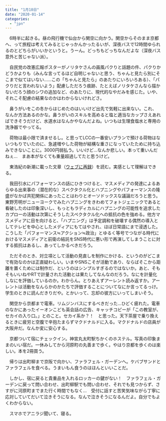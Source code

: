 ```yaml
---
title: "1月10日"
date: "2020-01-14"
categories: 
  - "jpn"
---
```


　6時半に起きる。昼の飛行機で仙台から関空に向かう。関空からそのまま京都へ、って旅程は考えてみるとじゃっかんかったるいが、深夜バスで12時間ゆられるのとどちらがいいかというと。うーん。どっちもどっちなんだよな（深夜バス意外と苦じゃない派）。

　自民党の改憲広報ポスターがノリタケさんの画風パクりと話題の件、パクりかどうかよりも（みんな言ってるほど自明じゃないと思う、ちゃんと見たら別にそこまで似てはいない……この「ちゃんと見たら」のあたりにいろいろある）、「パクりだと言われないよう」配慮しただろう痕跡、たとえばノリタケさんなら描かないだろう顔のシワの追加など、のあたりに、現代的なやだみを感じた。いや、それこそ配慮の結果なのかはわからないけれどさ。

　鼻うがいをこの冬からはじめたのはいいけど出先で気軽に出来ない。これ、なんか方法あるのかな。鼻うがいのスキルを高めると塩と適当なカップさえあればできそうだけど、水道水はなんかやなんだよね。いつもは生理食塩水と専用の洗浄器でやってる。

　荷物は最小限で済ませるし。と思ってLCCの一番安いプランで預ける荷物はないつもりでいたのに、急遽増やした荷物が結構な重さになっていたために持ち込みできないことに。3000円弱払う。いいけど…なんか悲しい。本って重いんだねぇ…　まあ本がなくても重量超過してたと思うけど。

　東浩紀の新潮に載った文章（[ウェブに再録](https://kangaeruhito.jp/article/11923)）を読む。実感として理解はできる。

　我田引水にパフォーマンスの話にひきつけると、マスメディアの発達によるあらゆる出来事の（潜在的な）スペクタクル化とハプニングやパフォーマンスの隆盛がなかば共犯関係にあったことはわりとオーソドックスな議論だろうと思う。東野芳明がニューヨークでみたハプニングをきわめてフォトジェニックであると看破したのは印象深いし、もっともラディカルにハプニングの可能性を追求したカプローの活動は次第にそうしたスペクタクル化への抵抗の色を強める。他方マスメディアに目を向けると、「ハプニング」は予定調和を破壊する偶然の導入としてテレビを中心としたメディアにもてはやされ、ほぼ日常語にまで浸透した。こうした「パフォーマンス≒アクション≒政治」とゆるく等号でつながる時代におけるマスメディアと前衛の結託をSNS時代に悪い形で再演してしまうことに対する抵抗はあるし、あってしかるべきだろう。

　ただそのとき、対立項として活動の見直しを制作にかける、というのがどこまで有効なのかは正直疑わしい。いまやSNSこそが活動であり、ならばそこから距離を置くためには制作だ、というのはシンプルすぎるのではないか。あと、そもそもいいねやRTで計量された活動とは果たしてなんなのだろう。なにを計量化しなにを評価しているのか。わからん。とりあえずアーレント読み返すか。アーレントは活動をなんらかのかたちで評価することについてなにか言ってるっけ。学生のときに読んだきりだや。とかいって、忘却の彼方にいってしまいそう。

　関空から京都まで電車。リムジンバスにするべきだった…ひどく疲れた。電車のなかにあったイーオンこども英会話の広告、キャッチコピーが「この教室が、セカイの入り口。」とのこと。セカイ系か？！　と思った。天下茶屋で乗り換えるときに疲労と空腹で辛抱たまらずマクドナルドに入る。マクドナルドの店員が大阪弁だ。なんか変に安心する。

　京都ついて宿にチェックイン。神宮丸太町駅ちかくのホステル。写真の印象ままのいい宿だ。一休みしてから河原町の丸善まで歩く。やはり京都を歩くのは楽しい。本を2冊買う。

　帰りは出町柳まで京阪で向かい、ファラフェル・ガーデンへ。ケバブサンドとファラフェルを食べる。うまいもん食うのはほんといいことだ。

　しかし、宿に戻ると貴重品を入れるロッカーの鍵がない！　ファラフェル・ガーデンに戻って問い合わせ、出町柳駅でも問い合わせ、それでも見つからず、さすがに河原町までまた行く時間でもなく…　受付に話すと苦笑気味ながら丁寧に応対していてだいて泣きそうになる。なんで泣きそうになるんだよ。自分でもよくわからない。

　スマホでアニラジ聞いて、寝る。
